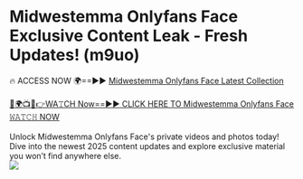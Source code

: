 # Midwestemma Onlyfans Face Exclusive Content Leak - Fresh Updates! (m9uo)

🔥 ACCESS NOW 🌍==►► <a href="https://tinyurl.com/kvy9nzfs" rel="nofollow">Midwestemma Onlyfans Face Latest Collection</a>
<br><br>
[🔴🌍📺📱👉WA𝚃CH Now==►► CLICK HERE TO Midwestemma Onlyfans Face 𝚆𝙰𝚃𝙲𝙷 NOW](https://tinyurl.com/kvy9nzfs)
<br><br>
Unlock Midwestemma Onlyfans Face's private videos and photos today! Dive into the newest 2025 content updates and explore exclusive material you won’t find anywhere else.
<br>
<a href="https://tinyurl.com/kvy9nzfs" rel="nofollow" data-target="animated-image.originalLink"><img src="https://camo.githubusercontent.com/8a4f000d20f83aca3bf7ec5f350d767afa0574a8a352519fd8cfa583a6f93a33/68747470733a2f2f692e696d6775722e636f6d2f644a486b345a712e676966" data-canonical-src="https://i.imgur.com/dJHk4Zq.gif" style="max-width: 100%; display: inline-block;" data-target="animated-image.originalImage"></a>
<br>
